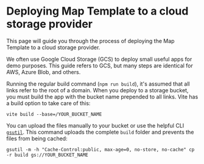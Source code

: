 # Deploying Map Template to a cloud storage provider

This page will guide you through the process of deploying the Map Template to a cloud storage provider.

We often use Google Cloud Storage (GCS) to deploy small useful apps for demo purposes. This guide refers to GCS, but many steps are identical for AWS, Azure Blob, and others.

Running the regular build command (`npm run build`), it's assumed that all links refer to the root of a domain. When you deploy to a storage bucket, you must build the app with the bucket name prepended to all links. Vite has a build option to take care of this:

```
vite build --base=/YOUR_BUCKET_NAME
```

You can upload the files manually to your bucket or use the helpful CLI [`gsutil`](https://cloud.google.com/storage/docs/gsutil). This command uploads the complete `build` folder and prevents the files from being cached:

```
gsutil -m -h "Cache-Control:public, max-age=0, no-store, no-cache" cp -r build gs://YOUR_BUCKET_NAME
```
